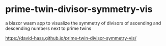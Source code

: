 # prime-twin-divisor-symmetry-vis
a blazor wasm app to visualize the symmetry of divisors of ascending and descending numbers next to prime twins
 
https://david-hass.github.io/prime-twin-divisor-symmetry-vis/
